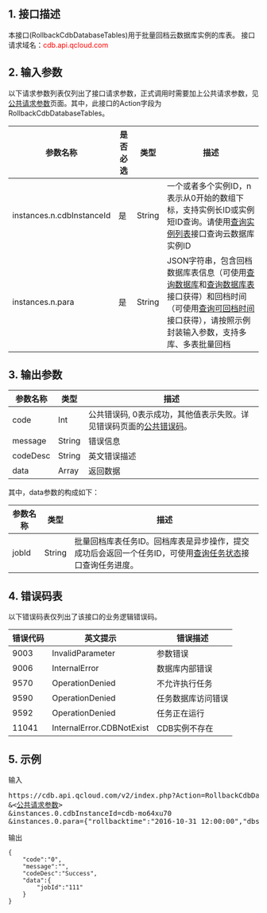 ## 1. 接口描述
本接口(RollbackCdbDatabaseTables)用于批量回档云数据库实例的库表。
接口请求域名：<font style='color:red'>cdb.api.qcloud.com </font>


## 2. 输入参数
以下请求参数列表仅列出了接口请求参数，正式调用时需要加上公共请求参数，见<a href='/doc/api/372/4153' title='公共请求参数'>公共请求参数</a>页面。其中，此接口的Action字段为RollbackCdbDatabaseTables。

| 参数名称 | 是否必选  | 类型 | 描述 |
|---------|---------|---------|---------|
| instances.n.cdbInstanceId | 是 | String | 一个或者多个实例ID，n表示从0开始的数组下标，支持实例长ID或实例短ID查询。请使用[查询实例列表](/doc/api/253/1266)接口查询云数据库实例ID|
| instances.n.para | 是 | String | JSON字符串，包含回档数据库表信息（可使用[查询数据库](/doc/api/253/7167)和[查询数据库表](/doc/api/253/7176)接口获得）和回档时间（可使用[查询可回档时间](/doc/api/253/7168)接口获得），请按照示例封装输入参数，支持多库、多表批量回档|


## 3. 输出参数
| 参数名称 | 类型 | 描述 |
|---------|---------|---------|
| code | Int | 公共错误码, 0表示成功，其他值表示失败。详见错误码页面的<a href='https://www.qcloud.com/doc/api/372/%E9%94%99%E8%AF%AF%E7%A0%81#1.E3.80.81.E5.85.AC.E5.85.B1.E9.94.99.E8.AF.AF.E7.A0.81' title='公共错误码'>公共错误码</a>。|
| message | String | 错误信息 |
| codeDesc | String | 英文错误描述 |
| data | Array | 返回数据 |
其中，data参数的构成如下：

| 参数名称 | 类型 | 描述 |
|---------|---------|---------|
| jobId | String | 批量回档库表任务ID。回档库表是异步操作，提交成功后会返回一个任务ID，可使用[查询任务状态](/doc/api/253/7251)接口查询任务进度。| 


## 4. 错误码表
以下错误码表仅列出了该接口的业务逻辑错误码。

| 错误代码 | 英文提示 | 错误描述 |
|---------|---------|---------|
| 9003 | InvalidParameter | 参数错误 |
| 9006 | InternalError | 数据库内部错误 |
| 9570 | OperationDenied | 不允许执行任务 |
| 9590 | OperationDenied | 任务数据库访问错误 |
| 9592 | OperationDenied | 任务正在运行 |
| 11041 | InternalError.CDBNotExist | CDB实例不存在 |


## 5. 示例
输入
<pre>
https://cdb.api.qcloud.com/v2/index.php?Action=RollbackCdbDatabaseTables
&<<a href="https://www.qcloud.com/doc/api/229/6976">公共请求参数</a>>
&instances.0.cdbInstanceId=cdb-mo64xu70
&instances.0.para={"rollbacktime":"2016-10-31 12:00:00","dbs": [{"dbname": "db1","newname": "db1_bak"}],"tables":[{"db":"db1","table":[{"tablename":"table1","newname":"table1_bak"}]}]}
</pre>

输出
```
{
    "code":"0",
    "message":"",
    "codeDesc":"Success",
    "data":{
        "jobId":"111"
    }
}
```

